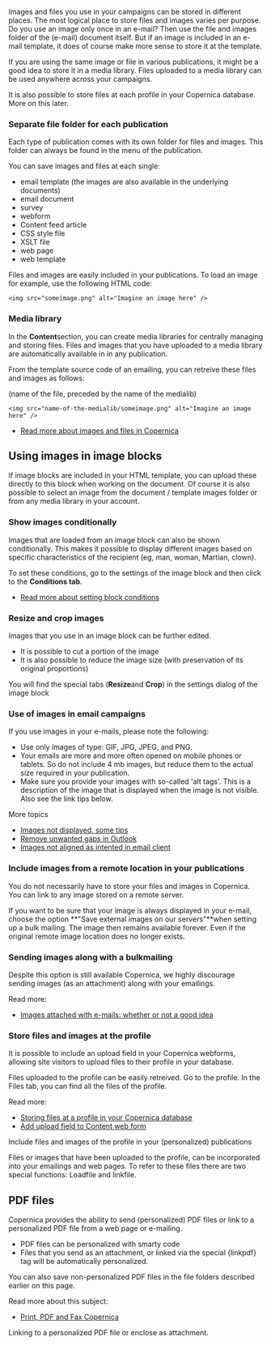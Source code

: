 Images and files you use in your campaigns can be stored in different
places. The most logical place to store files and images varies per
purpose. Do you use an image only once in an e-mail? Then use the file
and images folder of the (e-mail) document itself. But if an image is
included in an e-mail template, it does of course make more sense to
store it at the template.

If you are using the same image or file in various publications, it
might be a good idea to store it in a media library. Files uploaded to a
media library can be used anywhere across your campaigns.

It is also possible to store files at each profile in your Copernica
database. More on this later.

### Separate file folder for each publication

Each type of publication comes with its own folder for files and images.
This folder can always be found in the menu of the publication.

You can save images and files at each single:

-   email template (the images are also available in the underlying
    documents)
-   email document
-   survey
-   webform
-   Content feed article
-   CSS style file
-   XSLT file
-   web page
-   web template

Files and images are easily included in your publications. To load an
image for example, use the following HTML code:

`<img src="someimage.png" alt="Imagine an image here" />`

### Media library

In the **Content**section, you can create media libraries for centrally
managing and storing files. Files and images that you have uploaded to a
media library are automatically available in in any publication.

From the template source code of an emailing, you can retreive these
files and images as follows:

(name of the file, preceded by the name of the medialib)

`<img src="name-of-the-medialib/someimage.png" alt="Imagine an image here" />`

-   [Read more about images and files in
    Copernica](./email-files-and-images.en.md)

Using images in image blocks
----------------------------

If image blocks are included in your HTML template, you can upload these
directly to this block when working on the document. Of course it is
also possible to select an image from the document / template images
folder or from any media library in your account.

### Show images conditionally

Images that are loaded from an image block can also be shown
conditionally. This makes it possible to display different images based
on specific characteristics of the recipient (eg, man, woman, Martian,
clown).

To set these conditions, go to the settings of the image block and then
click to the **Conditions tab**.

-   [Read more about setting block
    conditions](./the-easy-script-editor.en.md)

### Resize and crop images

Images that you use in an image block can be further edited.

-   It is possible to cut a portion of the image
-   It is also possible to reduce the image size (with preservation of
    its original proportions)

You will find the special tabs (**Resize**and **Crop**) in the settings
dialog of the image block

### Use of images in email campaigns

If you use images in your e-mails, please note the following:

-   Use only images of type: GIF, JPG, JPEG, and PNG.
-   Your emails are more and more often opened on mobile phones or
    tablets. So do not include 4 mb images, but reduce them to the
    actual size required in your publication.
-   Make sure you provide your images with so-called 'alt tags'. This is
    a description of the image that is displayed when the image is not
    visible. Also see the link tips below.

More topics

-   [Images not displayed, some
    tips](https://www.copernica.com/nl/support/image-troubleshooting)
-   [Remove unwanted gaps in
    Outlook](https://www.copernica.com/en/blog/remove-unwanted-gaps-in-microsoft-outlook)
-   [Images not aligned as intented in email
    client](./images-or-text-not-aligned-properly-in-outlook-gmail.en.md)

### Include images from a remote location in your publications

You do not necessarily have to store your files and images in Copernica.
You can link to any image stored on a remote server.

If you want to be sure that your image is always displayed in your
e-mail, choose the option **"Save external images on our servers"**when
setting up a bulk mailing. The image then remains available forever.
Even if the original remote image location does no longer exists.

### Sending images along with a bulkmailing

Despite this option is still available Copernica, we highly discourage
sending images (as an attachment) along with your emailings.

Read more:

-   [Images attached with e-mails: whether or not a good
    idea](./embedding-images-in-emailings-the-pros-and-cons.en.md)

### Store files and images at the profile

It is possible to include an upload field in your Copernica webforms,
allowing site visitors to upload files to their profile in your
database.

Files uploaded to the profile can be easily retreived. Go to the
profile. In the Files tab, you can find all the files of the profile.

Read more:

-   [Storing files at a profile in your Copernica
    database](./manage-files-uploaded-to-profiles-in-your-database.en.md)
-   [Add upload field to Content web
    form](./add-upload-field-to-content-web-form.en.md)

Include files and images of the profile in your (personalized)
publications

Files or images that have been uploaded to the profile, can be
incorporated into your emailings and web pages. To refer to these files
there are two special functions: Loadfile and linkfile.

PDF files
---------

Copernica provides the ability to send (personalized) PDF files or link
to a personalized PDF file from a web page or e-mailing.

-   PDF files can be personalized with smarty code
-   Files that you send as an attachment, or linked via the special
    {linkpdf} tag will be automatically personalized.

You can also save non-personalized PDF files in the file folders
described earlier on this page.

Read more about this subject:

-   [Print, PDF and Fax
    Copernica](./print-pdf-and-fax.en.md)

Linking to a personalized PDF file or enclose as attachment.
